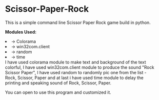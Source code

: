 # Scissor-Paper-Rock
This is a simple command line Scissor Paper Rock game build in python. 

<b>Modules Used:</b>
<li>-> Colorama</li>
<li>-> win32com.client</li>
<li>-> random</li>
<li>-> time</li>
I have used colorama module to make text and background of the text colorful, I have used win32com.client module to produce the sound "Rock Scissor Paper", I have used random to randomly pic one from the list - Rock, Scissor, Paper and at last i have used time module to delay the printing and speaking sound of Rock, Scissor, Paper.

You can open to use this program and customized it.
